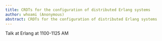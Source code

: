 ```yaml
---
title: CRDTs for the configuration of distributed Erlang systems
author: whoami (Anonymous)
abstract: CRDTs for the configuration of distributed Erlang systems
---
```


Talk at Erlang at 1100-1125 AM
